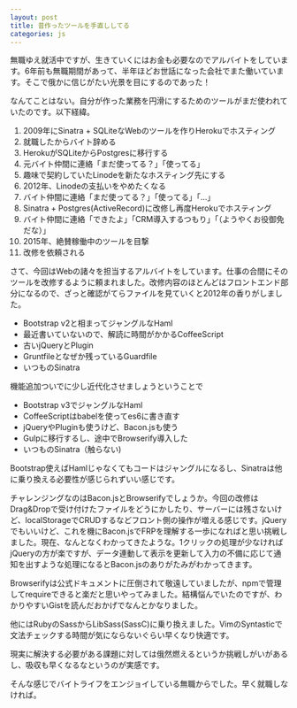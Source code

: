 ```yaml
---
layout: post
title: 昔作ったツールを手直ししてる
categories: js
---
```

無職ゆえ就活中ですが、生きていくにはお金も必要なのでアルバイトをしています。6年前も無職期間があって、半年ほどお世話になった会社でまた働いています。そこで俄かに信じがたい光景を目にするのであった！

なんてことはない。自分が作った業務を円滑にするためのツールがまだ使われていたのです。以下経緯。

1. 2009年にSinatra + SQLiteなWebのツールを作りHerokuでホスティング
1. 就職したからバイト辞める
1. HerokuがSQLiteからPostgresに移行する
1. 元バイト仲間に連絡「まだ使ってる？」「使ってる」
1. 趣味で契約していたLinodeを新たなホスティング先にする
1. 2012年、Linodeの支払いをやめたくなる
1. バイト仲間に連絡「まだ使ってる？」「使ってる」「…」
1. Sinatra + Postgres(ActiveRecord)に改修し再度Herokuでホスティング
1. バイト仲間に連絡「できたよ」「CRM導入するつもり」「（ようやくお役御免だな）」
1. 2015年、絶賛稼働中のツールを目撃
1. 改修を依頼される

さて、今回はWebの諸々を担当するアルバイトをしています。仕事の合間にそのツールを改修するように頼まれました。改修内容のほとんどはフロントエンド部分になるので、ざっと確認がてらファイルを見ていくと2012年の香りがしました。

* Bootstrap v2と相まってジャングルなHaml
* 最近書いていないので、解読に時間がかかるCoffeeScript
* 古いjQueryとPlugin
* Gruntfileとなぜか残っているGuardfile
* いつものSinatra

機能追加ついでに少し近代化させましょうということで

* Bootstrap v3でジャングルなHaml
* CoffeeScriptはbabelを使ってes6に書き直す
* jQueryやPluginも使うけど、Bacon.jsも使う
* Gulpに移行するし、途中でBrowserify導入した
* いつものSinatra（触らない)

Bootstrap使えばHamlじゃなくてもコードはジャングルになるし、Sinatraは他に乗り換える必要性が感じられずいい感じです。

チャレンジングなのはBacon.jsとBrowserifyでしょうか。今回の改修はDrag&Dropで受け付けたファイルをどうにかしたり、サーバーには残さないけど、localStorageでCRUDするなどフロント側の操作が増える感じです。jQueryでもいいけど、これを機にBacon.jsでFRPを理解する一歩になればと思い挑戦しました。現在、なんとなくわかってきたような。1クリックの処理が少なければjQueryの方が楽ですが、データ連動して表示を更新して入力の不備に応じて通知を出すような処理になるとBacon.jsのありがたみがわかってきます。

Browserifyは公式ドキュメントに圧倒されて敬遠していましたが、npmで管理してrequireできると楽だと思いやってみました。結構悩んでいたのですが、わかりやすいGistを読んだおかげでなんとかなりました。

<script src="https://gist.github.com/danharper/3ca2273125f500429945.js"></script>

他にはRubyのSassからLibSass(SassC)に乗り換えました。VimのSyntasticで文法チェックする時間が気にならないぐらい早くなり快適です。

現実に解決する必要がある課題に対しては俄然燃えるというか挑戦しがいがあるし、吸収も早くなるなというのが実感です。

そんな感じでバイトライフをエンジョイしている無職からでした。早く就職しなければ。
